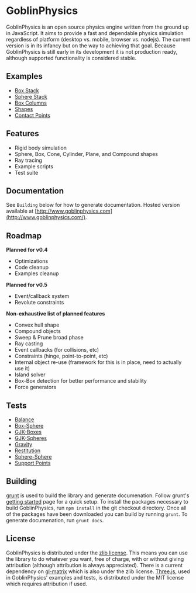 GoblinPhysics
==============

GoblinPhysics is an open source physics engine written from the ground up in JavaScript. It aims to provide a fast and dependable physics simulation regardless of platform (desktop vs. mobile, browser vs. nodejs). The current version is in its infancy but on the way to achieving that goal. Because GoblinPhysics is still early in its development it is not production ready, although supported functionality is considered stable.

Examples
--------
* [Box Stack](http://www.goblinphysics.com/examples/stack.html)
* [Sphere Stack](http://www.goblinphysics.com/examples/spheres.html)
* [Box Columns](http://www.goblinphysics.com/examples/boxes.html)
* [Shapes](http://www.goblinphysics.com/examples/shapes.html)
* [Contact Points](http://www.goblinphysics.com/examples/contact-points.html)

Features
--------
* Rigid body simulation
* Sphere, Box, Cone, Cylinder, Plane, and Compound shapes
* Ray tracing
* Example scripts
* Test suite

Documentation
-------------
See `Building` below for how to generate documentation. Hosted version available at [http://www.goblinphysics.com](http://www.goblinphysics.com/).

Roadmap
-------
**Planned for v0.4**
* Optimizations
* Code cleanup
* Examples cleanup

**Planned for v0.5**
* Event/callback system
* Revolute constraints

**Non-exhaustive list of planned features**
* Convex hull shape
* Compound objects
* Sweep & Prune broad phase
* Ray casting
* Event callbacks (for collisions, etc)
* Constraints (hinge, point-to-point, etc)
* Internal object re-use (framework for this is in place, need to actually use it)
* Island solver
* Box-Box detection for better performance and stability
* Force generators

Tests
-----
* [Balance](http://www.goblinphysics.com/tests/balance.html)
* [Box-Sphere](http://www.goblinphysics.com/tests/box-sphere.html)
* [GJK-Boxes](http://www.goblinphysics.com/tests/gjk_boxes.html)
* [GJK-Spheres](http://www.goblinphysics.com/tests/gjk_spheres.html)
* [Gravity](http://www.goblinphysics.com/tests/gravity.html)
* [Restitution](http://www.goblinphysics.com/tests/restitution.html)
* [Sphere-Sphere](http://www.goblinphysics.com/tests/sphere-sphere.html)
* [Support Points](http://www.goblinphysics.com/tests/support-points.html)

Building
--------
[grunt](http://gruntjs.com/) is used to build the library and generate documenation. Follow grunt's [getting started](http://gruntjs.com/getting-started) page for a quick setup. To install the packages necessary to build GoblinPhysics, run `npm install` in the git checkout directory. Once all of the packages have been downloaded you can build by running `grunt`. To generate documenation, run `grunt docs`.

License
-------
GoblinPhysics is distributed under the [zlib license](https://github.com/chandlerprall/GoblinPhysics/blob/master/LICENSE). This means you can use the library to do whatever you want, free of charge, with or without giving attribution (although attribution is always appreciated). There is a current dependency on [gl-matrix](https://github.com/toji/gl-matrix) which is also under the zlib license. [Three.js](https://github.com/mrdoob/three.js/), used in GoblinPhysics' examples and tests, is distributed under the MIT license which requires attribution if used.
